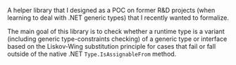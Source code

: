 A helper library that I designed as a POC on former R&D projects (when learning to deal with .NET generic types) that I recently wanted to formalize.

The main goal of this library is to check whether a runtime type is a variant (including generic type-constraints checking) of a generic type or interface based on the Liskov-Wing substitution principle for cases that fail or fall outside of the native .NET `Type.IsAssignableFrom` method.
